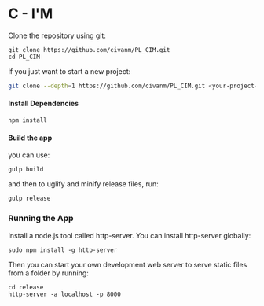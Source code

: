 # C - I'M

Clone the repository using git:

```
git clone https://github.com/civanm/PL_CIM.git
cd PL_CIM
```

If you just want to start a new project:

```bash
git clone --depth=1 https://github.com/civanm/PL_CIM.git <your-project-name>
```


#### Install Dependencies


```
npm install
```
#### Build the app
you can use:
```
gulp build
```
and then to uglify and minify release files, run:

```
gulp release
```

### Running the App 

Install a node.js tool called http-server. You can install http-server globally:

```
sudo npm install -g http-server
```

Then you can start your own development web server to serve static files from a folder by running:

```
cd release
http-server -a localhost -p 8000
